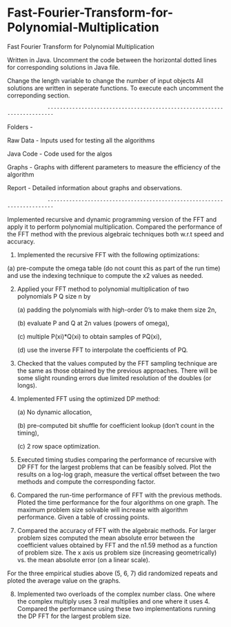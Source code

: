 # Fast-Fourier-Transform-for-Polynomial-Multiplication
Fast Fourier Transform for Polynomial Multiplication

Written in Java.
Uncomment the code between the horizontal dotted lines for corresponding solutions in Java file.
 
Change the length variable to change the number of input objects 
All solutions are written in seperate functions. To execute each uncomment the correponding section.

                 ------------------------------------------------------------------------

Folders -

Raw Data - Inputs used for testing all the algorithms

Java Code - Code used for the algos

Graphs - Graphs with different parameters to measure the efficiency of the algorithm

Report - Detailed information about graphs and observations.

                 ------------------------------------------------------------------------

Implemented recursive and dynamic programming version of the FFT and apply it to perform polynomial multiplication.
Compared the performance of the FFT method with the previous algebraic techniques both w.r.t speed and accuracy.

1)  Implemented the recursive FFT with the following optimizations: 
  
  (a) pre-compute the omega table (do not count this as part of the run time) and use the indexing technique to compute the x2 values as needed.

2) Applied your FFT method to polynomial multiplication of two polynomials P Q size n by 
      
      (a) padding the polynomials with high-order 0’s to make them size 2n, 
      
      (b) evaluate P and Q at 2n values (powers of omega), 
      
      (c) multiple P(xi)*Q(xi) to obtain samples of PQ(xi), 
      
      (d) use the inverse FFT to interpolate the coefficients of PQ.

3)  Checked that the values computed by the FFT sampling technique are the same as those obtained by the previous approaches. There will be some slight rounding errors due limited resolution of the doubles (or longs).

4)  Implemented FFT using the optimized DP method: 
      
      (a) No dynamic allocation, 
      
      (b) pre-computed bit shuffle for coefficient lookup (don’t count in the timing), 
      
      (c) 2 row space optimization.

5)  Executed timing studies comparing the performance of recursive with DP FFT for the largest problems that can be feasibly solved.
      Plot the results on a log-log graph, measure the vertical offset between the two methods and compute the corresponding factor.

6)  Compared the run-time performance of FFT with the previous methods. Ploted the time performance for the four algorithms on one graph. The maximum problem size solvable will increase with algorithm performance. Given a table of crossing points.

7)  Compared the accuracy of FFT with the algebraic methods. For larger problem sizes computed the mean absolute error between the coefficient values obtained by FFT and the n1.59 method as a function of problem size. The x axis us problem size (increasing geometrically) vs. the mean absolute error (on a linear scale). 

For the three empirical studies above (5, 6, 7) did randomized repeats and ploted the average value on the graphs.

8)  Implemented two overloads of the complex number class. One where the complex multiply uses 3 real multiplies and one where it uses 4. Compared the performance using these two implementations running the DP FFT for the largest problem size.

